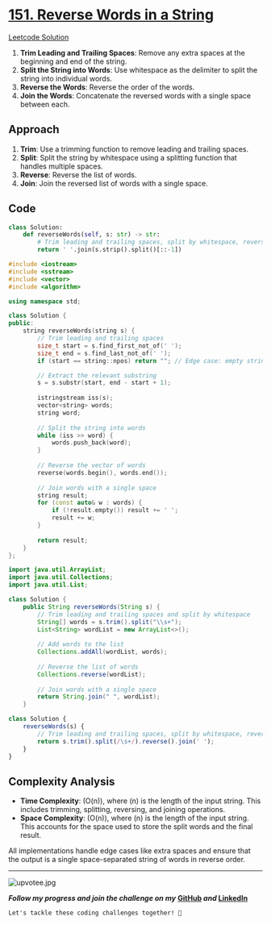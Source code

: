 # [151. Reverse Words in a String](https://leetcode.com/problems/reverse-words-in-a-string/description/)
[Leetcode Solution](https://leetcode.com/problems/reverse-words-in-a-string/solutions/5544710/easy-solution-challenge-day-4-revisewitharsh)

1. **Trim Leading and Trailing Spaces**: Remove any extra spaces at the beginning and end of the string.
2. **Split the String into Words**: Use whitespace as the delimiter to split the string into individual words.
3. **Reverse the Words**: Reverse the order of the words.
4. **Join the Words**: Concatenate the reversed words with a single space between each.

## Approach
1. **Trim**: Use a trimming function to remove leading and trailing spaces.
2. **Split**: Split the string by whitespace using a splitting function that handles multiple spaces.
3. **Reverse**: Reverse the list of words.
4. **Join**: Join the reversed list of words with a single space.

## Code

```python []
class Solution:
    def reverseWords(self, s: str) -> str:
        # Trim leading and trailing spaces, split by whitespace, reverse the list, and join with a single space
        return ' '.join(s.strip().split()[::-1])
```

```cpp []
#include <iostream>
#include <sstream>
#include <vector>
#include <algorithm>

using namespace std;

class Solution {
public:
    string reverseWords(string s) {
        // Trim leading and trailing spaces
        size_t start = s.find_first_not_of(' ');
        size_t end = s.find_last_not_of(' ');
        if (start == string::npos) return ""; // Edge case: empty string

        // Extract the relevant substring
        s = s.substr(start, end - start + 1);
        
        istringstream iss(s);
        vector<string> words;
        string word;
        
        // Split the string into words
        while (iss >> word) {
            words.push_back(word);
        }
        
        // Reverse the vector of words
        reverse(words.begin(), words.end());
        
        // Join words with a single space
        string result;
        for (const auto& w : words) {
            if (!result.empty()) result += ' ';
            result += w;
        }
        
        return result;
    }
};

```

```java []
import java.util.ArrayList;
import java.util.Collections;
import java.util.List;

class Solution {
    public String reverseWords(String s) {
        // Trim leading and trailing spaces and split by whitespace
        String[] words = s.trim().split("\\s+");
        List<String> wordList = new ArrayList<>();
        
        // Add words to the list
        Collections.addAll(wordList, words);
        
        // Reverse the list of words
        Collections.reverse(wordList);
        
        // Join words with a single space
        return String.join(" ", wordList);
    }

```

```javascript []
class Solution {
    reverseWords(s) {
        // Trim leading and trailing spaces, split by whitespace, reverse the array, and join with a single space
        return s.trim().split(/\s+/).reverse().join(' ');
    }
}

```

## Complexity Analysis

- **Time Complexity**: \(O(n)\), where \(n\) is the length of the input string. This includes trimming, splitting, reversing, and joining operations.
- **Space Complexity**: \(O(n)\), where \(n\) is the length of the input string. This accounts for the space used to store the split words and the final result.

All implementations handle edge cases like extra spaces and ensure that the output is a single space-separated string of words in reverse order.

---

![upvotee.jpg](https://assets.leetcode.com/users/images/e9ab2638-b67e-4627-b3b2-9a9a22f0846e_1674113681.4102023.jpeg)

***Follow my progress and join the challenge on my*** **[GitHub](https://github.com/nandini-gangrade/DSA-Sheet) *and* [LinkedIn](https://www.linkedin.com/feed/update/urn:li:activity:7221580562367414272/)** 

`Let's tackle these coding challenges together! 🚀`
